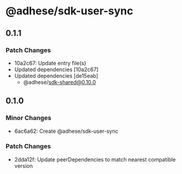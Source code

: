 # @adhese/sdk-user-sync

## 0.1.1

### Patch Changes

- 10a2c67: Update entry file(s)
- Updated dependencies [10a2c67]
- Updated dependencies [de15eab]
  - @adhese/sdk-shared@0.10.0

## 0.1.0

### Minor Changes

- 6ac6a62: Create @adhese/sdk-user-sync

### Patch Changes

- 2dda12f: Update peerDependencies to match nearest compatible version
